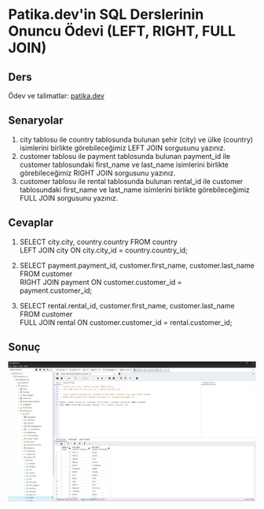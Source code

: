 # Patika.dev'in SQL Derslerinin Onuncu Ödevi (LEFT, RIGHT, FULL JOIN)

## Ders
Ödev ve talimatlar: [patika.dev](https://academy.patika.dev/tr/courses/sql/Odev10)

## Senaryolar
1.  city tablosu ile country tablosunda bulunan şehir (city) ve ülke (country) isimlerini birlikte görebileceğimiz LEFT JOIN sorgusunu yazınız.
2.  customer tablosu ile payment tablosunda bulunan payment_id ile customer tablosundaki first_name ve last_name isimlerini birlikte görebileceğimiz RIGHT JOIN sorgusunu yazınız.
3.  customer tablosu ile rental tablosunda bulunan rental_id ile customer tablosundaki first_name ve last_name isimlerini birlikte görebileceğimiz FULL JOIN sorgusunu yazınız.

## Cevaplar
1.  SELECT city.city, country.country FROM country  
    LEFT JOIN city ON city.city_id = country.country_id;

2.  SELECT payment.payment_id, customer.first_name, customer.last_name FROM customer  
    RIGHT JOIN payment ON customer.customer_id = payment.customer_id;

3.  SELECT rental.rental_id, customer.first_name, customer.last_name FROM customer  
    FULL JOIN rental ON customer.customer_id = rental.customer_id;

## Sonuç
![SQL Ödev 10](/SQL/10-Left&Right&FullJoin/Odev10.jpg "SQL Ödev 10")